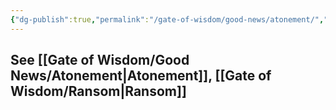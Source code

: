 ```yaml
---
{"dg-publish":true,"permalink":"/gate-of-wisdom/good-news/atonement/","tags":["#GateWisdom","#GoodNews"]}
---
```


See [[Gate of Wisdom/Good News/Atonement\|Atonement]], [[Gate of Wisdom/Ransom\|Ransom]]
- 